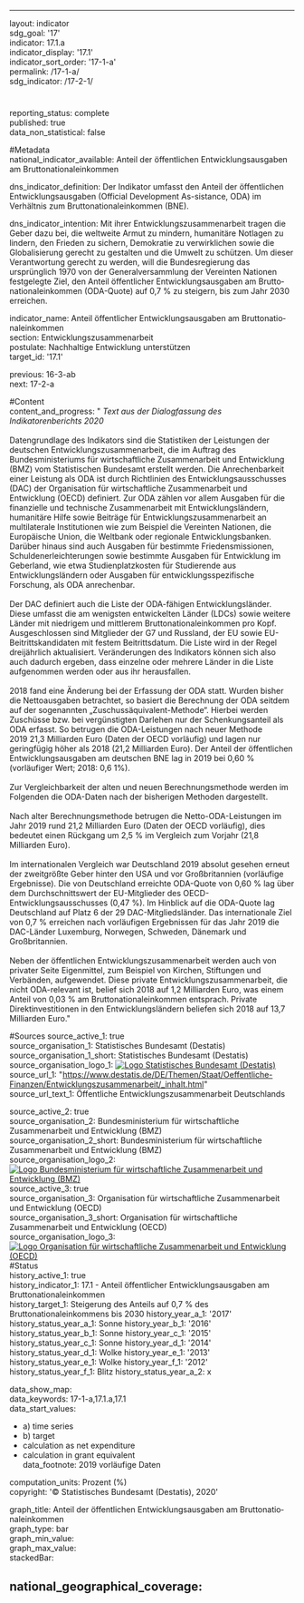 ---
                   
layout: indicator                   
sdg_goal: '17'                   
indicator: 17.1.a                   
indicator_display: '17.1'                   
indicator_sort_order: '17-1-a'                   
permalink: /17-1-a/                   
sdg_indicator: /17-2-1/                   

#                   
reporting_status: complete                   
published: true                   
data_non_statistical: false                   


#Metadata                   
national_indicator_available: Anteil der öffentlichen Entwicklungsausgaben am Bruttonationaleinkommen                   

dns_indicator_definition: Der Indikator umfasst den Anteil der öffentlichen Entwick&shy;lungs&shy;ausga&shy;ben (Official Development As-sistance, ODA) im Verhältnis zum Brutto&shy;natio&shy;nal&shy;ein&shy;kommen (BNE).                   

dns_indicator_intention: Mit ihrer Entwicklungs&shy;zusammen&shy;arbeit tragen die Geber dazu bei, die weltweite Armut zu mindern, humanitäre Notlagen zu lindern, den Frieden zu sichern, Demokratie zu verwirklichen sowie die Globalisierung gerecht zu gestalten und die Umwelt zu schützen. Um dieser Verantwortung gerecht zu werden, will die Bundesregierung das ursprünglich 1970 von der Generalversammlung der Vereinten Nationen festgelegte Ziel, den Anteil öffentlicher Entwick&shy;lungs&shy;ausga&shy;ben am Brutto&shy;natio&shy;nal&shy;ein&shy;kommen (ODA-Quote) auf 0,7&nbsp;% zu steigern, bis zum Jahr 2030 erreichen.                   

indicator_name: Anteil öffentlicher Entwick&shy;lungs&shy;ausga&shy;ben am Brutto&shy;natio&shy;nal&shy;ein&shy;kommen                   
section: Entwicklungszusammenarbeit                   
postulate: Nachhaltige Entwicklung unterstützen                   
target_id: '17.1'                   

previous: 16-3-ab                   
next: 17-2-a                   

#Content                    
content_and_progress: "<i> Text aus der Dialogfassung des Indikatorenberichts 2020</i><br><br>Datengrundlage des Indikators sind die Statistiken der Leistungen der deutschen Entwicklungszusammenarbeit, die im Auftrag des Bundesministeriums für wirtschaftliche Zusammenarbeit und Entwicklung (BMZ) vom Statistischen Bundesamt erstellt werden. Die Anrechenbarkeit einer Leistung als ODA ist durch Richtlinien des Entwicklungsausschusses (DAC) der Organisation für wirtschaftliche Zusammenarbeit und Entwicklung (OECD) definiert. Zur ODA zählen vor allem Ausgaben für die finanzielle und technische Zusammenarbeit mit Entwicklungsländern, humanitäre Hilfe sowie Beiträge für Entwicklungszusammenarbeit an multilaterale Institutionen wie zum Beispiel die Vereinten Nationen, die Europäische Union, die Weltbank oder regionale Entwicklungsbanken. Darüber hinaus sind auch Ausgaben für bestimmte Friedensmissionen, Schuldenerleichterungen sowie bestimmte Ausgaben für Entwicklung im Geberland, wie etwa Studienplatzkosten für Studierende aus Entwicklungsländern oder Ausgaben für entwicklungsspezifische Forschung, als ODA anrechenbar.<br><br>Der DAC definiert auch die Liste der ODA-fähigen Entwicklungsländer. Diese umfasst die am wenigsten entwickelten Länder (LDCs) sowie weitere Länder mit niedrigem und mittlerem Bruttonationaleinkommen pro Kopf. Ausgeschlossen sind Mitglieder der G7 und Russland, der EU sowie EU-Beitrittskandidaten mit festem Beitrittsdatum. Die Liste wird in der Regel dreijährlich aktualisiert. Veränderungen des Indikators können sich also auch dadurch ergeben, dass einzelne oder mehrere Länder in die Liste aufgenommen werden oder aus ihr herausfallen.<br><br>2018 fand eine Änderung bei der Erfassung der ODA statt. Wurden bisher die Nettoausgaben betrachtet, so basiert die Berechnung der ODA seitdem auf der sogenannten „Zuschussäquivalent-Methode“. Hierbei werden Zuschüsse bzw. bei vergünstigten Darlehen nur der Schenkungsanteil als ODA erfasst. So betrugen die ODA-Leistungen nach neuer Methode 2019&nbsp;21,3 Milliarden Euro (Daten der OECD vorläufig) und lagen nur geringfügig höher als 2018 (21,2 Milliarden Euro). Der Anteil der öffentlichen Entwicklungsausgaben am deutschen BNE lag in 2019 bei 0,60&nbsp;% (vorläufiger Wert; 2018: 0,6&nbsp;1%).<br><br>Zur Vergleichbarkeit der alten und neuen Berechnungsmethode werden im Folgenden die ODA-Daten nach der bisherigen Methoden dargestellt.<br><br>Nach alter Berechnungsmethode betrugen die Netto-ODA-Leistungen im Jahr 2019 rund 21,2 Milliarden Euro (Daten der OECD vorläufig), dies bedeutet einen Rückgang um 2,5&nbsp;% im Vergleich zum Vorjahr (21,8 Milliarden Euro). <br><br>Im internationalen Vergleich war Deutschland 2019 absolut gesehen erneut der zweitgrößte Geber hinter den USA und vor Großbritannien (vorläufige Ergebnisse). Die von Deutschland erreichte ODA-Quote von 0,60&nbsp;% lag über dem Durchschnittswert der EU-Mitglieder des OECD-Entwicklungsausschusses (0,47&nbsp;%). Im Hinblick auf die ODA-Quote lag Deutschland auf Platz 6 der 29 DAC-Mitgliedsländer. Das internationale Ziel von 0,7&nbsp;% erreichen nach vorläufigen Ergebnissen für das Jahr 2019 die DAC-Länder Luxemburg, Norwegen, Schweden, Dänemark und Großbritannien. <br><br>Neben der öffentlichen Entwicklungszusammenarbeit werden auch von privater Seite Eigenmittel, zum Beispiel von Kirchen, Stiftungen und Verbänden, aufgewendet. Diese private Entwicklungszusammenarbeit, die nicht ODA-relevant ist, belief sich 2018 auf 1,2 Milliarden Euro, was einem Anteil von 0,03&nbsp;% am Bruttonationaleinkommen entsprach. Private Direktinvestitionen in den Entwicklungsländern beliefen sich 2018 auf 13,7 Milliarden Euro."                   

#Sources
source_active_1: true                           
source_organisation_1: Statistisches Bundesamt (Destatis)                           
source_organisation_1_short: Statistisches Bundesamt (Destatis)                           
source_organisation_logo_1: <a href="https://www.destatis.de/DE/Home/_inhalt.html"><img src="https://g205sdgs.github.io/sdg-indicators/public/logos/destatis.png" alt="Logo Statistisches Bundesamt (Destatis)" title="Klicken Sie hier um zu der Homepage der Organisation zu gelangen" /></a>
source_url_1: "https://www.destatis.de/DE/Themen/Staat/Oeffentliche-Finanzen/Entwicklungszusammenarbeit/_inhalt.html"                               
source_url_text_1: Öffentliche Entwicklungszusammenarbeit Deutschlands                               

source_active_2: true                           
source_organisation_2: Bundesministerium für wirtschaftliche Zusammenarbeit und Entwicklung (BMZ)                           
source_organisation_2_short: Bundesministerium für wirtschaftliche Zusammenarbeit und Entwicklung (BMZ)                           
source_organisation_logo_2: <a href="https://www.bmz.de/de/index.html"><img src="https://g205sdgs.github.io/sdg-indicators/public/logos/bmz.png" alt="Logo Bundesministerium für wirtschaftliche Zusammenarbeit und Entwicklung (BMZ)" title="Klicken Sie hier um zu der Homepage der Organisation zu gelangen" /></a>
source_active_3: true                           
source_organisation_3: Organisation für wirtschaftliche Zusammenarbeit und Entwicklung (OECD)                           
source_organisation_3_short: Organisation für wirtschaftliche Zusammenarbeit und Entwicklung (OECD)                           
source_organisation_logo_3: <a href="https://www.oecd.org/"><img src="https://g205sdgs.github.io/sdg-indicators/public/logos/oecd.png" alt="Logo Organisation für wirtschaftliche Zusammenarbeit und Entwicklung (OECD)" title="Klicken Sie hier um zu der Homepage der Organisation zu gelangen" /></a>
#Status                   
history_active_1: true                   
history_indicator_1: 17.1 - Anteil öffentlicher Entwicklungsausgaben am Bruttonationaleinkommen                   
history_target_1: Steigerung des Anteils auf 0,7&nbsp;% des  Bruttonationaleinkommens bis 2030
history_year_a_1: '2017'                           
history_status_year_a_1: Sonne
history_year_b_1: '2016'                           
history_status_year_b_1: Sonne
history_year_c_1: '2015'                           
history_status_year_c_1: Sonne
history_year_d_1: '2014'                           
history_status_year_d_1: Wolke
history_year_e_1: '2013'                           
history_status_year_e_1: Wolke
history_year_f_1: '2012'                           
history_status_year_f_1: Blitz
history_status_year_a_2: x

data_show_map:                    
data_keywords: 17-1-a,17.1.a,17.1                   
data_start_values: 
 - a) time series
 - b) target
 - calculation as net expenditure
 - calculation in grant equivalent                   
data_footnote: 2019 vorläufige Daten                   

computation_units: Prozent (%)                   
copyright: '&copy; Statistisches Bundesamt (Destatis), 2020'                   

graph_title: Anteil der öffentlichen Entwick&shy;lungs&shy;ausga&shy;ben am Brutto&shy;natio&shy;nal&shy;ein&shy;kommen                   
graph_type: bar                   
graph_min_value:                    
graph_max_value:                    
stackedBar:                    

national_geographical_coverage:                    
---